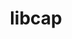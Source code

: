 ---
title: "libcap"
layout: cache
categories: [package, v0.18.0]
meta: {"versions": ["2.64"], "compilers": ["gcc@=7.5.0"], "oss": ["ubuntu18.04"], "platforms": ["linux"], "targets": ["x86_64"], "stacks": ["e4s", "root"], "num_specs": 1, "num_specs_by_stack": {"root": 1, "e4s": 1}}
spec_details: [{"hash": "kj7glfu2evk6uav6foszt7biyb3tn4cp", "compiler": "gcc@=7.5.0", "versions": ["2.64"], "os": "ubuntu18.04", "platform": "linux", "target": "x86_64", "variants": [], "stacks": ["root", "e4s"], "size": "-", "tarball": "https://binaries.spack.io/releases/v0.18.0/build_cache/linux-ubuntu18.04-x86_64/gcc-7.5.0/libcap-2.64/linux-ubuntu18.04-x86_64-gcc-7.5.0-libcap-2.64-kj7glfu2evk6uav6foszt7biyb3tn4cp.spack"}]
---